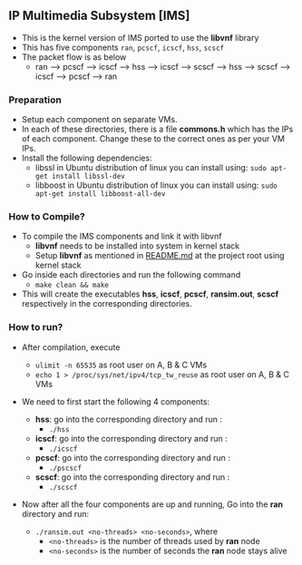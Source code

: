 ## IP Multimedia Subsystem [IMS]
* This is the kernel version of IMS ported to use the **libvnf** library
* This has five components `ran`, `pcscf`, `icscf`, `hss`, `scscf`
* The packet flow is as below
   * ran --> pcscf --> icscf --> hss --> icscf --> scscf --> hss --> scscf --> icscf --> pcscf --> ran

### Preparation 
* Setup each component on separate VMs.
* In each of these directories, there is a file **commons.h** which has the IPs of each component. Change these to the correct ones as per your VM IPs.
* Install the following dependencies:
    * libssl in Ubuntu distribution of linux you can install using: `sudo apt-get install libssl-dev`
    * libboost in Ubuntu distribution of linux you can install using: `sudo apt-get install libboost-all-dev`


### How to Compile?
* To compile the IMS components and link it with libvnf
    * **libvnf** needs to be installed into system in kernel stack
    * Setup **libvnf** as mentioned in [README.md](../../README.md) at the project root using kernel stack
* Go inside each directories and run the following command
  *  `make clean && make`
* This will create the executables **hss**, **icscf**, **pcscf**, **ransim.out**, **scscf** respectively in the corresponding directories. 

### How to run?
* After compilation, execute
    * `ulimit -n 65535` as root user on A, B & C VMs
    * `echo 1 > /proc/sys/net/ipv4/tcp_tw_reuse` as root user on A, B & C VMs
* We need to first start the following 4 components:
    * **hss**: go into the corresponding directory and run :
        * `./hss`
    * **icscf**: go into the corresponding directory and run :
        * `./icscf`
    * **pcscf**: go into the corresponding directory and run :
        * `./pscscf`
    * **scscf**: go into the corresponding directory and run :
        * `./scscf`

* Now after all the four components are up and running, Go into the **ran** directory and run:
    * `./ransim.out <no-threads> <no-seconds>`, where
        * `<no-threads>` is the number of threads used by **ran** node
        * `<no-seconds>` is the number of seconds the **ran** node stays alive
